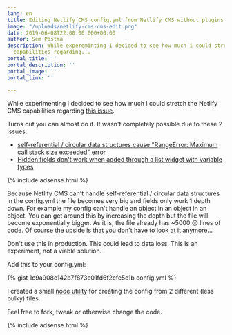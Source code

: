 ```yaml
---
lang: en
title: Editing Netlify CMS config.yml from Netlify CMS without plugins
image: "/uploads/netlify-cms-cms-edit.png"
date: 2019-06-08T22:00:00.000+00:00
author: Sem Postma
description: While expereminting I decided to see how much i could stretch the netlify-cms
  capabilities regarding...
portal_title: ''
portal_description: ''
portal_image: ''
portal_link: ''

---
```

While experimenting I decided to see how much i could stretch the Netlify CMS capabilities regarding [this issue](https://github.com/netlify/netlify-cms/issues/341).

Turns out you can almost do it. It wasn't completely possible due to these 2 issues:

* [self-referential / circular data structures cause "RangeError: Maximum call stack size exceeded" error](https://github.com/netlify/netlify-cms/issues/2360)
* [Hidden fields don't work when added through a list widget with variable types](https://github.com/netlify/netlify-cms/issues/2363)

{% include adsense.html %}

Because Netlify CMS can't handle self-referential / circular data structures in the config.yml the file becomes very big and fields only work 1 depth down. For example my config can't handle an object in an object in an object. You can get around this by increasing the depth but the file will become exponentially bigger. As it is, the file already has \~5000 😵 lines of code. Of course the upside is that you don't have to look at it anymore...

Don't use this in production. This could lead to data loss. This is an experiment, not a viable solution.

Add this to your config.yml:

<div class="gist-maxheight">
{% gist 1c9a908c142b7f873e01fd6f2cfe5c1b config.yml %}
</div>

I created a small [node utility](https://github.com/LesterGallagher/netlify-cms-config-generator) for creating the config from 2 different (less bulky) files.

Feel free to fork, tweak or otherwise change the code.

{% include adsense.html %}